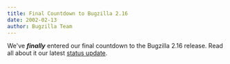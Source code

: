 ```yaml
---
title: Final Countdown to Bugzilla 2.16
date: 2002-02-13
author: Bugzilla Team
---
```

We've **_finally_** entered our final countdown to the Bugzilla 2.16
release. Read all about it our latest
[status update](/news/2002/02/13/status-update).
